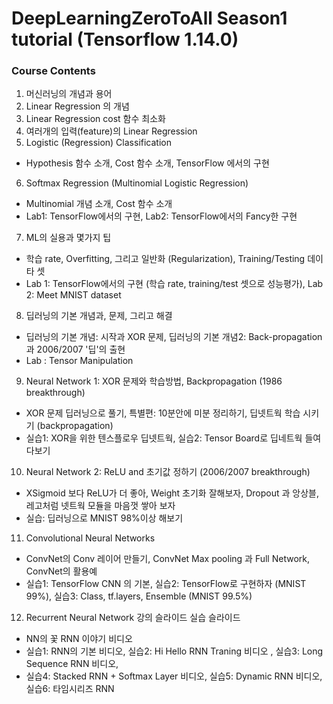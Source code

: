 # DeepLearningZeroToAll Season1 tutorial (Tensorflow 1.14.0)

### Course Contents
1. 머신러닝의 개념과 용어
2. Linear Regression 의 개념
3. Linear Regression cost 함수 최소화
4. 여러개의 입력(feature)의 Linear Regression
5. Logistic (Regression) Classification
  - Hypothesis 함수 소개, Cost 함수 소개, TensorFlow 에서의 구현
  
6. Softmax Regression (Multinomial Logistic Regression)
  - Multinomial 개념 소개, Cost 함수 소개
  - Lab1: TensorFlow에서의 구현, Lab2: TensorFlow에서의 Fancy한 구현
  
7. ML의 실용과 몇가지 팁
  - 학습 rate, Overfitting, 그리고 일반화 (Regularization), Training/Testing 데이타 셋
  - Lab 1: TensorFlow에서의 구현 (학습 rate, training/test 셋으로 성능평가), Lab 2: Meet MNIST dataset
  
8. 딥러닝의 기본 개념과, 문제, 그리고 해결
  - 딥러닝의 기본 개념: 시작과 XOR 문제, 딥러닝의 기본 개념2: Back-propagation 과 2006/2007 '딥'의 출현
  - Lab : Tensor Manipulation
  
9. Neural Network 1: XOR 문제와 학습방법, Backpropagation (1986 breakthrough)
  - XOR 문제 딥러닝으로 풀기, 특별편: 10분안에 미분 정리하기, 딥넷트웍 학습 시키기 (backpropagation)
  - 실습1: XOR을 위한 텐스플로우 딥넷트웍, 실습2: Tensor Board로 딥네트웍 들여다보기
  
10. Neural Network 2: ReLU and 초기값 정하기 (2006/2007 breakthrough) 
  - XSigmoid 보다 ReLU가 더 좋아, Weight 초기화 잘해보자, Dropout 과 앙상블, 레고처럼 넷트웍 모듈을 마음껏 쌓아 보자
  - 실습: 딥러닝으로 MNIST 98%이상 해보기
  
11. Convolutional Neural Networks
  - ConvNet의 Conv 레이어 만들기, ConvNet Max pooling 과 Full Network, ConvNet의 활용예
  - 실습1: TensorFlow CNN 의 기본, 실습2: TensorFlow로 구현하자 (MNIST 99%), 실습3: Class, tf.layers, Ensemble (MNIST 99.5%)
  
12. Recurrent Neural Network 강의 슬라이드  실습 슬라이드 
  - NN의 꽃 RNN 이야기 비디오 
  - 실습1: RNN의 기본 비디오, 실습2: Hi Hello RNN Traning 비디오 , 실습3: Long Sequence RNN 비디오,
  - 실습4: Stacked RNN + Softmax Layer 비디오, 실습5: Dynamic RNN 비디오, 실습6: 타임시리즈 RNN
